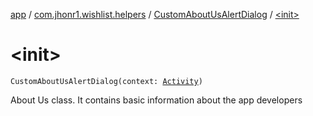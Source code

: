 [app](../../index.md) / [com.jhonr1.wishlist.helpers](../index.md) / [CustomAboutUsAlertDialog](index.md) / [&lt;init&gt;](./-init-.md)

# &lt;init&gt;

`CustomAboutUsAlertDialog(context: `[`Activity`](https://developer.android.com/reference/android/app/Activity.html)`)`

About Us class. It contains basic information about the app developers


